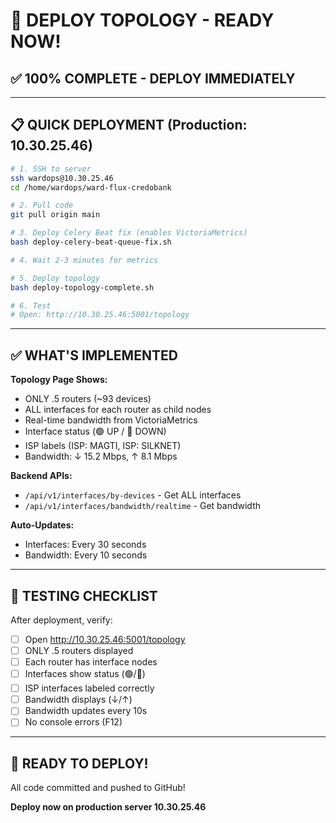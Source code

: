 # 🚀 DEPLOY TOPOLOGY - READY NOW!

## ✅ 100% COMPLETE - DEPLOY IMMEDIATELY

---

## 📋 QUICK DEPLOYMENT (Production: 10.30.25.46)

```bash
# 1. SSH to server
ssh wardops@10.30.25.46
cd /home/wardops/ward-flux-credobank

# 2. Pull code
git pull origin main

# 3. Deploy Celery Beat fix (enables VictoriaMetrics)
bash deploy-celery-beat-queue-fix.sh

# 4. Wait 2-3 minutes for metrics

# 5. Deploy topology
bash deploy-topology-complete.sh

# 6. Test
# Open: http://10.30.25.46:5001/topology
```

---

## ✅ WHAT'S IMPLEMENTED

**Topology Page Shows:**
- ONLY .5 routers (~93 devices)
- ALL interfaces for each router as child nodes
- Real-time bandwidth from VictoriaMetrics
- Interface status (🟢 UP / 🔴 DOWN)
- ISP labels (ISP: MAGTI, ISP: SILKNET)
- Bandwidth: ↓ 15.2 Mbps, ↑ 8.1 Mbps

**Backend APIs:**
- `/api/v1/interfaces/by-devices` - Get ALL interfaces
- `/api/v1/interfaces/bandwidth/realtime` - Get bandwidth

**Auto-Updates:**
- Interfaces: Every 30 seconds
- Bandwidth: Every 10 seconds

---

## 🧪 TESTING CHECKLIST

After deployment, verify:

- [ ] Open http://10.30.25.46:5001/topology
- [ ] ONLY .5 routers displayed
- [ ] Each router has interface nodes
- [ ] Interfaces show status (🟢/🔴)
- [ ] ISP interfaces labeled correctly
- [ ] Bandwidth displays (↓/↑)
- [ ] Bandwidth updates every 10s
- [ ] No console errors (F12)

---

## 🚀 READY TO DEPLOY!

All code committed and pushed to GitHub!

**Deploy now on production server 10.30.25.46**
